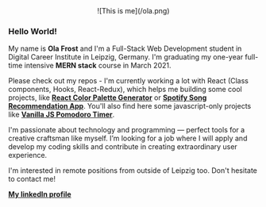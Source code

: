 <div align=center>![This is me](/ola.png)</div>

### Hello World!

My name is **Ola Frost** and I'm a Full-Stack Web Development student in Digital
Career Institute in Leipzig, Germany. I'm graduating my one-year full-time
intensive **MERN stack** course in March 2021.

Please check out my repos - I'm currently working a lot with React (Class components, Hooks, React-Redux), which helps me building some cool projects, like **[React Color Palette Generator](https://github.com/OlaFro/React-color-palette-generator)** or **[Spotify Song Recommendation App](https://github.com/OlaFro/SpotifyAPI)**. You'll also find here some javascript-only projects like **[Vanilla JS Pomodoro Timer](https://github.com/OlaFro/Pomodoro-Timer)**.

I'm passionate about technology and programming — perfect tools for a creative
craftsman like myself. I’m looking for a job where I will apply and develop my coding skills and contribute in creating
extraordinary user experience.

I'm interested in remote positions from outside of Leipzig too. Don't hesitate
to contact me!

**[My linkedIn profile](www.linkedin.com/in/ola-frost)**
